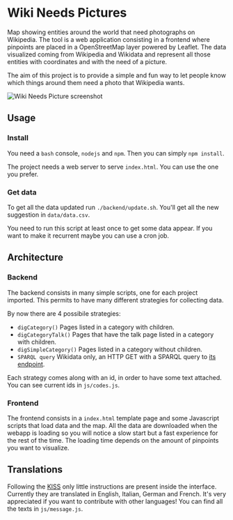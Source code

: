 # Wiki Needs Pictures
Map showing entities around the world that need photographs on Wikipedia. The
tool is a web application consisting in a frontend where pinpoints are placed in
a OpenStreetMap layer powered by Leaflet. The data visualized coming from
Wikipedia and Wikidata and represent all those entities with coordinates and
with the need of a picture.

The aim of this project is to provide a simple and fun way to let people know
which things around them need a photo that Wikipedia wants.

![Wiki Needs Picture screenshot](https://github.com/alemela/wiki-needs-pictures/raw/master/screenshot.png "Wiki Needs Picture screenshot")

## Usage
### Install
You need a `bash` console, `nodejs` and `npm`.
Then you can simply `npm install`.

The project needs a web server to serve `index.html`. You can use the one you
prefer.

### Get data
To get all the data updated run `./backend/update.sh`. You'll get all the
new suggestion in `data/data.csv`.

You need to run this script at least once to get some data appear. If you want
to make it recurrent maybe you can use a cron job.

## Architecture
### Backend
The backend consists in many simple scripts, one for each project imported. This
permits to have many different strategies for collecting data.

By now there are 4 possibile strategies:

* `digCategory()` Pages listed in a category with children.
* `digCategoryTalk()` Pages that have the talk page listed in a category with
children.
* `digSimpleCategory()` Pages listed in a category without children.
* `SPARQL query` Wikidata only, an HTTP GET with a SPARQL query to [its
endpoint](http://query.wikidata.org/).

Each strategy comes along with an id, in order to have some text attached. You
can see current ids in `js/codes.js`.

### Frontend
The frontend consists in a `index.html` template page and some Javascript scripts
that load data and the map. All the data are downloaded when the webapp is
loading so you will notice a slow start but a fast experience for the rest of
the time. The loading time depends on the amount of pinpoints you want to
visualize.

## Translations
Following the [KISS](https://en.wikipedia.org/wiki/KISS_principle) only little
instructions are present inside the interface. Currently they are translated in
English, Italian, German and French. It's very appreciated if you want to
contribute with other languages! You can find all the texts in `js/message.js`.
